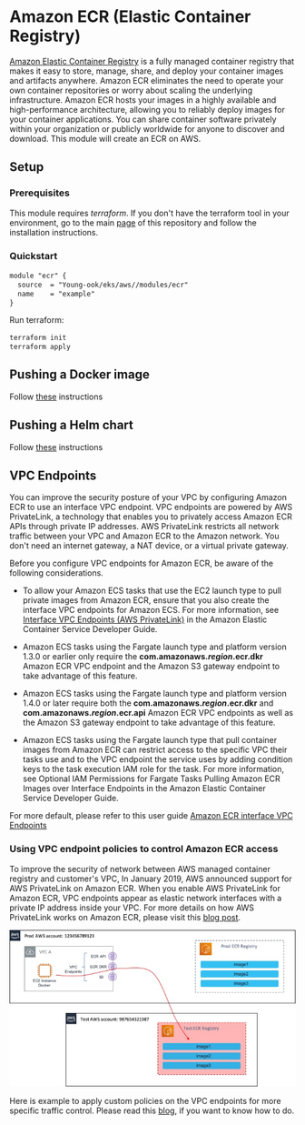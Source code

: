 # Amazon ECR (Elastic Container Registry)
[Amazon Elastic Container Registry](https://aws.amazon.com/ecr/) is a fully managed container registry that makes it easy to store, manage, share, and deploy your container images and artifacts anywhere. Amazon ECR eliminates the need to operate your own container repositories or worry about scaling the underlying infrastructure. Amazon ECR hosts your images in a highly available and high-performance architecture, allowing you to reliably deploy images for your container applications. You can share container software privately within your organization or publicly worldwide for anyone to discover and download. This module will create an ECR on AWS.


## Setup
### Prerequisites
This module requires *terraform*. If you don't have the terraform tool in your environment, go to the main [page](https://github.com/Young-ook/terraform-aws-eks) of this repository and follow the installation instructions.

### Quickstart
```
module "ecr" {
  source  = "Young-ook/eks/aws//modules/ecr"
  name    = "example"
}
```
Run terraform:
```
terraform init
terraform apply
```

## Pushing a Docker image
Follow [these](https://docs.aws.amazon.com/AmazonECR/latest/userguide/docker-push-ecr-image.html) instructions

## Pushing a Helm chart
Follow [these](https://docs.aws.amazon.com/AmazonECR/latest/userguide/push-oci-artifact.html) instructions

## VPC Endpoints
You can improve the security posture of your VPC by configuring Amazon ECR to use an interface VPC endpoint. VPC endpoints are powered by AWS PrivateLink, a technology that enables you to privately access Amazon ECR APIs through private IP addresses. AWS PrivateLink restricts all network traffic between your VPC and Amazon ECR to the Amazon network. You don't need an internet gateway, a NAT device, or a virtual private gateway.

Before you configure VPC endpoints for Amazon ECR, be aware of the following considerations.

* To allow your Amazon ECS tasks that use the EC2 launch type to pull private images from Amazon ECR, ensure that you also create the interface VPC endpoints for Amazon ECS. For more information, see [Interface VPC Endpoints (AWS PrivateLink)](https://docs.aws.amazon.com/AmazonECS/latest/developerguide/vpc-endpoints.html) in the Amazon Elastic Container Service Developer Guide.

* Amazon ECS tasks using the Fargate launch type and platform version 1.3.0 or earlier only require the **com.amazonaws.*region*.ecr.dkr** Amazon ECR VPC endpoint and the Amazon S3 gateway endpoint to take advantage of this feature.

* Amazon ECS tasks using the Fargate launch type and platform version 1.4.0 or later require both the **com.amazonaws.*region*.ecr.dkr** and **com.amazonaws.*region*.ecr.api** Amazon ECR VPC endpoints as well as the Amazon S3 gateway endpoint to take advantage of this feature.

* Amazon ECS tasks using the Fargate launch type that pull container images from Amazon ECR can restrict access to the specific VPC their tasks use and to the VPC endpoint the service uses by adding condition keys to the task execution IAM role for the task. For more information, see Optional IAM Permissions for Fargate Tasks Pulling Amazon ECR Images over Interface Endpoints in the Amazon Elastic Container Service Developer Guide.

For more default, please refer to this user guide [Amazon ECR interface VPC Endpoints](https://docs.aws.amazon.com/AmazonECR/latest/userguide/vpc-endpoints.html)

### Using VPC endpoint policies to control Amazon ECR access
To improve the security of network between AWS managed container registry and customer's VPC, In January 2019, AWS announced support for AWS PrivateLink on Amazon ECR. When you enable AWS PrivateLink for Amazon ECR, VPC endpoints appear as elastic network interfaces with a private IP address inside your VPC. For more details on how AWS PrivateLink works on Amazon ECR, please visit this [blog post](https://aws.amazon.com/blogs/compute/setting-up-aws-privatelink-for-amazon-ecs-and-amazon-ecr/).

![aws-ecr-vpc-endpoints](../../images/aws-ecr-vpc-endpoints.png)

Here is example to apply custom policies on the VPC endpoints for more specific traffic control. Please read this [blog](https://aws.amazon.com/blogs/containers/using-vpc-endpoint-policies-to-control-amazon-ecr-access/), if you want to know how to do.
